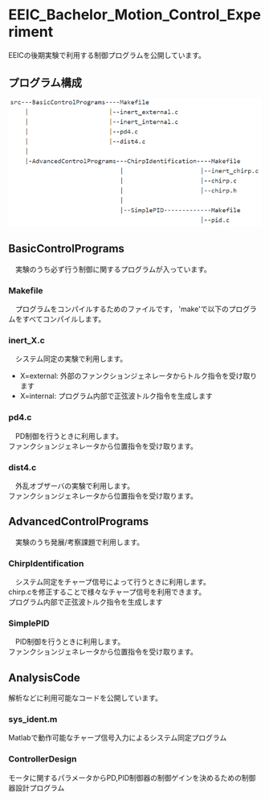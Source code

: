 # EEIC_Bachelor_Motion_Control_Experiment
EEICの後期実験で利用する制御プログラムを公開しています。
## プログラム構成
![DirTree](https://github.com/eeicpower/EEIC_Bachelor_Motion_Control_Experiment/blob/pict/pict/programConf.PNG)
                                                    
## BasicControlPrograms
　実験のうち必ず行う制御に関するプログラムが入っています。
### Makefile
　プログラムをコンパイルするためのファイルです，
  'make'で以下のプログラムをすべてコンパイルします。
### inert_X.c
　システム同定の実験で利用します。
* X=external: 外部のファンクションジェネレータからトルク指令を受け取ります
* X=internal: プログラム内部で正弦波トルク指令を生成します
### pd4.c
　PD制御を行うときに利用します。  
 ファンクションジェネレータから位置指令を受け取ります。
### dist4.c
　外乱オブザーバの実験で利用します。  
 ファンクションジェネレータから位置指令を受け取ります。
 
## AdvancedControlPrograms
　実験のうち発展/考察課題で利用します。
### ChirpIdentification
　システム同定をチャープ信号によって行うときに利用します。  
 chirp.cを修正することで様々なチャープ信号を利用できます。  
 プログラム内部で正弦波トルク指令を生成します
 ### SimplePID
 　PID制御を行うときに利用します。  
  ファンクションジェネレータから位置指令を受け取ります。
  ## AnalysisCode
  解析などに利用可能なコードを公開しています。
  ### sys_ident.m
  Matlabで動作可能なチャープ信号入力によるシステム同定プログラム
  ### ControllerDesign
  モータに関するパラメータからPD,PID制御器の制御ゲインを決めるための制御器設計プログラム
